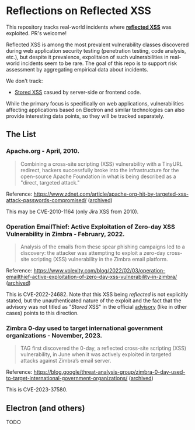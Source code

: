 Reflections on Reflected XSS
============================

This repository tracks real-world incidents where **[reflected XSS](https://portswigger.net/web-security/cross-site-scripting/reflected)** was exploited. PR's welcome!

Reflected XSS is among the most prevalent vulnerability classes discovered during web application security testing (penetration testing, code analysis, etc.), but despite it prevalence, expolitaion of such vulnerabilities in real-world incidents seem to be rare. The goal of this repo is to support risk assessment by aggregating empirical data about incidents. 

We don't track:

* [Stored XSS](https://portswigger.net/web-security/cross-site-scripting/stored) casued by server-side or frontend code.

While the primary focus is specifically on web applications, vulnerabilities affecting applications based on Electron and similar technologies can also provide interesting data points, so they will be tracked separately.

The List
--------

### Apache.org - April, 2010.

> Combining a cross-site scripting (XSS) vulnerability with a TinyURL redirect, hackers successfully broke into the infrastructure for the open-source Apache Foundation in what is being described as a "direct, targeted attack."

Reference: https://www.zdnet.com/article/apache-org-hit-by-targeted-xss-attack-passwords-compromised/ ([archived](https://web.archive.org/web/20170221223703/https://www.zdnet.com/article/apache-org-hit-by-targeted-xss-attack-passwords-compromised/))

This may be CVE-2010-1164 (only Jira XSS from 2010).

### Operation EmailThief: Active Exploitation of Zero-day XSS Vulnerability in Zimbra - February, 2022.

> Analysis of the emails from these spear phishing campaigns led to a discovery: the attacker was attempting to exploit a zero-day cross-site scripting (XSS) vulnerability in the Zimbra email platform.

Reference: https://www.volexity.com/blog/2022/02/03/operation-emailthief-active-exploitation-of-zero-day-xss-vulnerability-in-zimbra/ ([archived]())

This is CVE-2022-24682. Note that this XSS being _reflected_ is not explicitly stated, but the unauthenticated nature of the exploit and the fact that the advisory was not titled as "_Stored_ XSS" in the official [advisory](https://web.archive.org/web/20240112182055/https://wiki.zimbra.com/wiki/Zimbra_Security_Advisories) (like in other cases) points to this direction.

### Zimbra 0-day used to target international government organizations - November, 2023.

> TAG first discovered the 0-day, a reflected cross-site scripting (XSS) vulnerability, in June when it was actively exploited in targeted attacks against Zimbra’s email server.

Reference: https://blog.google/threat-analysis-group/zimbra-0-day-used-to-target-international-government-organizations/ ([archived](https://web.archive.org/web/20240112182056/https://blog.google/threat-analysis-group/zimbra-0-day-used-to-target-international-government-organizations/))

This is CVE-2023-37580.

Electron (and others)
---------------------

TODO

